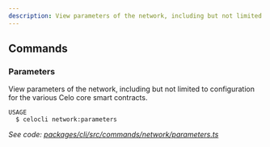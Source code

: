 ```yaml
---
description: View parameters of the network, including but not limited to configuration for the various Celo core smart contracts.
---
```


## Commands

### Parameters

View parameters of the network, including but not limited to configuration for the various Celo core smart contracts.

```
USAGE
  $ celocli network:parameters
```

_See code: [packages/cli/src/commands/network/parameters.ts](https://github.com/celo-org/celo-monorepo/tree/master/packages/cli/src/commands/network/parameters.ts)_

